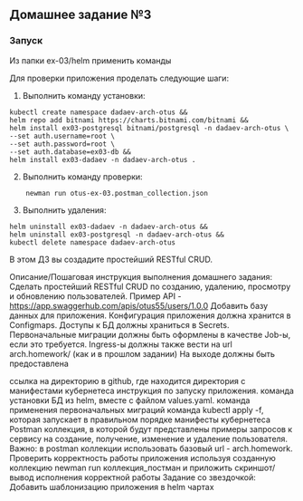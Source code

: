 ## Домашнее задание №3

### Запуск
Из папки ex-03/helm применить команды

Для проверки приложения проделать следующие шаги:
1. Выполнить команду установки:
```
kubectl create namespace dadaev-arch-otus &&
helm repo add bitnami https://charts.bitnami.com/bitnami &&
helm install ex03-postgresql bitnami/postgresql -n dadaev-arch-otus \
--set auth.username=root \
--set auth.password=root \
--set auth.database=ex03-db &&
helm install ex03-dadaev -n dadaev-arch-otus .
```
2. Выполнить команду проверки:
```
    newman run otus-ex-03.postman_collection.json
```
3. Выполнить удаления:
```
helm uninstall ex03-dadaev -n dadaev-arch-otus &&
helm uninstall ex03-postgresql -n dadaev-arch-otus &&
kubectl delete namespace dadaev-arch-otus
```

В этом ДЗ вы создадите простейший RESTful CRUD.


Описание/Пошаговая инструкция выполнения домашнего задания:
Сделать простейший RESTful CRUD по созданию, удалению, просмотру и обновлению пользователей.
Пример API - https://app.swaggerhub.com/apis/otus55/users/1.0.0
Добавить базу данных для приложения.
Конфигурация приложения должна хранится в Configmaps.
Доступы к БД должны храниться в Secrets.
Первоначальные миграции должны быть оформлены в качестве Job-ы, если это требуется.
Ingress-ы должны также вести на url arch.homework/ (как и в прошлом задании)
На выходе должны быть предоставлена

ссылка на директорию в github, где находится директория с манифестами кубернетеса
инструкция по запуску приложения.
команда установки БД из helm, вместе с файлом values.yaml.
команда применения первоначальных миграций
команда kubectl apply -f, которая запускает в правильном порядке манифесты кубернетеса
Postman коллекция, в которой будут представлены примеры запросов к сервису на создание, получение, изменение и удаление пользователя. Важно: в postman коллекции использовать базовый url - arch.homework.
Проверить корректность работы приложения используя созданную коллекцию newman run коллекция_постман и приложить скриншот/вывод исполнения корректной работы
Задание со звездочкой:
Добавить шаблонизацию приложения в helm чартах
